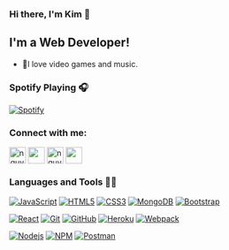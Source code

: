 ### Hi there, I'm Kim 👋


## I'm a Web Developer!

- 🌱I love video games and music.

### Spotify Playing 🎧
[![Spotify](https://spotify-one.vercel.app/api/spotify)](https://open.spotify.com/user/21c7gjbszt2bo3mttlyz4cydy?si=Uj-851xKTQ6R9_YscNuduA)


### Connect with me:
<a href="https://dev.to/nguyenxuongkim2103" target="blank"><img align="center" src="https://cdn.icon-icons.com/icons2/2248/PNG/512/dev_to_icon_136699.png" alt="nguyenxuongkim2103" height="30" width="30" /></a>      <a href="https://linkedin.com/in/kim-nguyen-xuong" target="blank"><img align="center" src="https://cdn.jsdelivr.net/npm/simple-icons@3.0.1/icons/linkedin.svg" height="30" width="30" /></a>      <a href="https://fb.com/nguyenxuongkim" target="blank"><img align="center" src="https://cdn.jsdelivr.net/npm/simple-icons@3.0.1/icons/facebook.svg" alt="nguyenxuongkim" height="30" width="30" /></a>      <a href="https://mailhide.io/e/9iho4" target="blank"><img align="center" src="https://cdn.jsdelivr.net/npm/simple-icons@3.0.1/icons/gmail.svg" height="30" width="30" /></a>
<br />

### Languages and Tools 👨‍💻

[![JavaScript](https://img.shields.io/badge/-JavaScript-black?style=flat&logo=javascript&link=https://https://github.com/nguyenxuongkim2103)](https://https://github.com/nguyenxuongkim2103) 
[![HTML5](https://img.shields.io/badge/-HTML5-E34F26?style=flat&logo=html5&logoColor=white&link=https://https://github.com/nguyenxuongkim2103)](https://https://github.com/nguyenxuongkim2103) 
[![CSS3](https://img.shields.io/badge/-CSS3-1572B6?style=flat&logo=css3&link=https://https://github.com/nguyenxuongkim2103)](https://https://github.com/nguyenxuongkim2103)
[![MongoDB](https://img.shields.io/badge/-MongoDB-black?style=flat&logo=MongoDB&link=https://https://github.com/nguyenxuongkim2103)](https://https://github.com/nguyenxuongkim2103)
[![Bootstrap](https://img.shields.io/badge/-Bootstrap-181717?style=flat&logo=bootstrap&color=purple&link=https://https://github.com/nguyenxuongkim2103)](https://github.com/nguyenxuongkim2103)

[![React](https://img.shields.io/badge/-React-black?style=flat&logo=react&link=https://https://github.com/nguyenxuongkim2103)](https://https://github.com/nguyenxuongkim2103)
[![Git](https://img.shields.io/badge/-Git-black?style=flat&logo=git&link=https:/https://github.com/nguyenxuongkim2103)](https://https://github.com/nguyenxuongkim2103) 
[![GitHub](https://img.shields.io/badge/-GitHub-181717?style=flat&logo=github&link=https://https://github.com/nguyenxuongkim2103)](https://https://github.com/nguyenxuongkim2103)
[![Heroku](https://img.shields.io/badge/-Heroku-purple?style=flat&logo=Heroku&link=https://https://github.com/nguyenxuongkim2103)](https://https://github.com/nguyenxuongkim2103)
[![Webpack](https://img.shields.io/badge/-Webpack-181717?style=flat&logo=webpack&color=grey&link=https://https://github.com/nguyenxuongkim2103)](https://https://github.com/nguyenxuongkim2103)

[![Nodejs](https://img.shields.io/badge/-Nodejs-black?style=flat&logo=Node.js&link=https://https://github.com/nguyenxuongkim2103)](https://https://github.com/nguyenxuongkim2103)
[![NPM](https://img.shields.io/badge/-NPM-black?style=flat&logo=npm&link=https://https://github.com/nguyenxuongkim2103)](https://https://github.com/nguyenxuongkim2103)
[![Postman](https://img.shields.io/badge/-Postman-black?style=flat&logo=Postman&link=https://https://github.com/nguyenxuongkim2103)](https://https://github.com/nguyenxuongkim2103)
